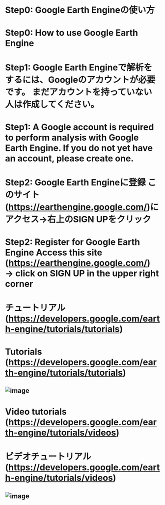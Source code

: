 # Step0: Google Earth Engineの使い方
# Step0: How to use Google Earth Engine
# Step1: Google Earth Engineで解析をするには、Googleのアカウントが必要です。 まだアカウントを持っていない人は作成してください。
# Step1: A Google account is required to perform analysis with Google Earth Engine. If you do not yet have an account, please create one.
# Step2: Google Earth Engineに登録 このサイト(https://earthengine.google.com/)にアクセス→右上のSIGN UPをクリック
# Step2: Register for Google Earth Engine Access this site (https://earthengine.google.com/) → click on SIGN UP in the upper right corner
# チュートリアル (https://developers.google.com/earth-engine/tutorials/tutorials)
# Tutorials (https://developers.google.com/earth-engine/tutorials/tutorials)
![image](https://user-images.githubusercontent.com/87138262/160031129-5fa800f3-2620-4caa-bed7-55d9f111afef.png)
---
# Video tutorials (https://developers.google.com/earth-engine/tutorials/videos)
# ビデオチュートリアル (https://developers.google.com/earth-engine/tutorials/videos)
![image](https://user-images.githubusercontent.com/87138262/160031440-435d20de-f0bc-4cd3-af6b-1f734a0c2eae.png)
---
